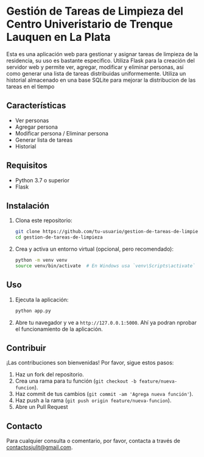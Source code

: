 # Gestión de Tareas de Limpieza del Centro Univeristario de Trenque Lauquen en La Plata

Esta es una aplicación web para gestionar y asignar tareas de limpieza de la residencia, su uso es bastante especifico. Utiliza Flask para la creación del servidor web y permite ver, agregar, modificar y eliminar personas, así como generar una lista de tareas distribuidas uniformemente. Utiliza un historial almacenado en una base SQLite para mejorar la distribucion de las tareas en el tiempo

## Características

- Ver personas
- Agregar persona
- Modificar persona / Eliminar persona
- Generar lista de tareas
- Historial

## Requisitos

- Python 3.7 o superior
- Flask

## Instalación

1. Clona este repositorio:

    ```sh
    git clone https://github.com/tu-usuario/gestion-de-tareas-de-limpieza.git
    cd gestion-de-tareas-de-limpieza
    ```

2. Crea y activa un entorno virtual (opcional, pero recomendado):

    ```sh
    python -m venv venv
    source venv/bin/activate  # En Windows usa `venv\Scripts\activate`
    ```

## Uso

1. Ejecuta la aplicación:

     ```sh
    python app.py
     ```
2. Abre tu navegador y ve a `http://127.0.0.1:5000`.
   Ahí ya podran nprobar el funcionamiento de la aplicación.

## Contribuir

¡Las contribuciones son bienvenidas! Por favor, sigue estos pasos:

1. Haz un fork del repositorio.
2. Crea una rama para tu función (`git checkout -b feature/nueva-funcion`).
3. Haz commit de tus cambios (`git commit -am 'Agrega nueva función'`).
4. Haz push a la rama (`git push origin feature/nueva-funcion`).
5. Abre un Pull Request

   
## Contacto

Para cualquier consulta o comentario, por favor, contacta a través de [contactosjulit@gmail.com](mailto:contactosjulit@gmail.com).
